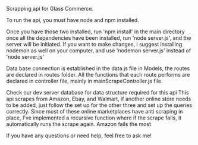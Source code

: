 Scrapping api for Glass Commerce. 


To run the api, you must have node and npm installed. 

Once you have those two installed, run 'npm install' in the main directory
once all the dependencies have been installed, run 'node server.js', and the server will be initiated. If you want to make changes, i suggest installing nodemon as well on your computer, and use 
'nodemon server.js' instead of 'node server.js' 

Data base connection is established in the data.js file in Models, the routes are declared in routes folder. All the functions that each route performs are declared in controller file, mainly in mainScrapeController.js file. 

Check our dev server database for data structure required for this api
This api scrapes from Amazon, Ebay, and Walmart, if another online store needs to be added, just follow the set up for the other three and set up the queries correctly. 
Since most of these online marketplaces have anti scraping in place, I've implemented a recursive function where if the scrape fails, it automatically runs the scrape again. 
Amazon fails the most

If you have any questions or need help, feel free to ask me! 



